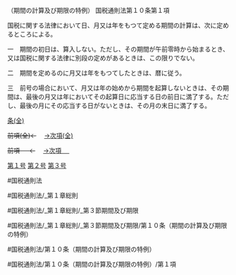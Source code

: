 （期間の計算及び期限の特例）
国税通則法第１０条第１項

国税に関する法律において日、月又は年をもつて定める期間の計算は、次に定めるところによる。

一　期間の初日は、算入しない。ただし、その期間が午前零時から始まるとき、又は国税に関する法律に別段の定めがあるときは、この限りでない。

二　期間を定めるのに月又は年をもつてしたときは、暦に従う。

三　前号の場合において、月又は年の始めから期間を起算しないときは、その期間は、最後の月又は年においてその起算日に応当する日の前日に満了する。ただし、最後の月にその応当する日がないときは、その月の末日に満了する。

[条(全)](国税通則法＿＿＿＿＿第１０条_.md)

~~前項(全)←~~　  [→次項(全)](国税通則法＿＿＿＿＿第１０条第２項_.md)

~~前項 　 ←~~　  [→次項 　 ](国税通則法＿＿＿＿＿第１０条第２項.md)

[第１号](国税通則法＿＿＿＿＿第１０条第１項第１号.md)  [第２号](国税通則法＿＿＿＿＿第１０条第１項第２号.md)  [第３号](国税通則法＿＿＿＿＿第１０条第１項第３号.md)  

#国税通則法

#国税通則法/_第１章総則

#国税通則法/_第１章総則/_第３節期間及び期限

#国税通則法/_第１章総則/_第３節期間及び期限/第１０条（期間の計算及び期限の特例）

#国税通則法/第１０条（期間の計算及び期限の特例）

#国税通則法/第１０条（期間の計算及び期限の特例）/第１項

